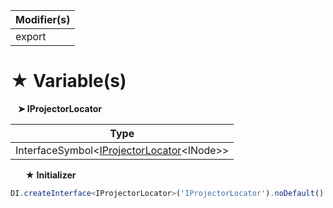 | Modifier(s)                            |
|----------------------------------------|
| export |

# &#9733; Variable(s)

&nbsp;&nbsp; **&#10148; IProjectorLocator**

| Type                        |
|-----------------------------|
| InterfaceSymbol&lt;[IProjectorLocator](/runtime/resources/variable/custom-element/iprojectorlocator.md)&lt;INode&gt;&gt; |

&nbsp;&nbsp;&nbsp;&nbsp;&nbsp; **&#9733; Initializer**

```ts
DI.createInterface<IProjectorLocator>('IProjectorLocator').noDefault()
```